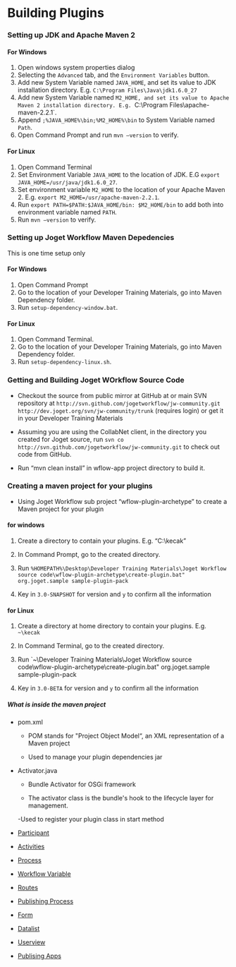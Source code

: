 # Building Plugins #

### Setting up JDK and Apache Maven 2

#### For Windows

1. Open windows system properties dialog
2. Selecting the `Advanced` tab, and the `Environment Variables` button.
3. Add new System Variable named `JAVA_HOME`, and set its value to JDK installation directory. E.g. `C:\Program Files\Java\jdk1.6.0_27`
4. Add new System Variable named `M2_HOME, and set its value to Apache Maven 2 installation directory. E.g. `C:\Program Files\apache-maven-2.2.1`.
5. Append `;%JAVA_HOME%\bin;%M2_HOME%\bin` to System Variable named `Path`.
6. Open Command Prompt and run `mvn –version` to verify.

#### For Linux

1. Open Command Terminal
2. Set Environment Variable `JAVA_HOME` to the location of JDK. E.G `export JAVA_HOME=/usr/java/jdk1.6.0_27`.
3. Set environment variable `M2_HOME` to the location of your Apache Maven 2. E.g. `export M2_HOME=/usr/apache-maven-2.2.1`.
4. Run `export PATH=$PATH:$JAVA_HOME/bin: $M2_HOME/bin` to add both into environment variable named `PATH`.
5. Run `mvn –version` to verify.

### Setting up Joget Workflow Maven Depedencies 

This is one time setup only

#### For Windows

1. Open Command Prompt
2. Go to the location of your Developer Training Materials, go into Maven Dependency folder.
3. Run `setup-dependency-window.bat`.

#### For Linux 

1. Open Command Terminal.
2. Go to the location of your Developer Training Materials, go into Maven Dependency folder.
3. Run `setup-dependency-linux.sh`.

### Getting and Building Joget WOrkflow Source Code 

- Checkout the source from public mirror at GitHub at or main SVN repository at `http://svn.github.com/jogetworkflow/jw-community.git http://dev.joget.org/svn/jw-community/trunk` (requires login) or get it in your Developer Training Materials

- Assuming you are using the CollabNet client, in the directory you created for Joget source, run `svn co http://svn.github.com/jogetworkflow/jw-community.git` to check out code from GitHub.

- Run “mvn clean install” in wflow-app project directory to build it.

### Creating a maven project for your plugins

- Using Joget Workflow sub project “wflow-plugin-archetype” to create a Maven project for your plugin 

#### for windows 

1. Create a directory to contain your plugins. E.g. “C:\kecak”

2. In Command Prompt, go to the created directory.

3. Run `%HOMEPATH%\Desktop\Developer Training Materials\Joget Workflow source code\wflow-plugin-archetype\create-plugin.bat" org.joget.sample sample-plugin-pack`

4. Key in `3.0-SNAPSHOT` for version and `y` to confirm all the information

#### for Linux 

1. Create a directory at home directory to contain your plugins. E.g. `~\kecak`

2. In Command Terminal, go to the created directory.

3. Run `~\Developer Training Materials\Joget Workflow source code\wflow-plugin-archetype\create-plugin.bat" org.joget.sample sample-plugin-pack

4. Key in `3.0-BETA` for version and `y` to confirm all the information

##### What is inside the maven project 

- pom.xml
	- POM stands for "Project Object Model“, an XML representation of a Maven project

	- Used to manage your plugin dependencies jar

- Activator.java
	- Bundle Activator for OSGi framework

	- The activator class is the bundle's hook to the lifecycle layer for management.

	-Used to register your plugin class in start method



- [Participant](buildingPlugins_Participant.md)
- [Activities](buildingPlugins_Activities.md)
- [Process](buidingPlugins_Process.md)
- [Workflow Variable](buildingPlugins_WorkflowVariable.md)
- [Routes](buildingPlugins_Routes.md)
- [Publishing Process](buidingPlugins_PublishingProcess.md)
- [Form](buildingPlugins_form.md)
- [Datalist](datalist_DatalistAction.md)
- [Userview](buildingPlugins_Userview.md)
- [Publising Apps]()